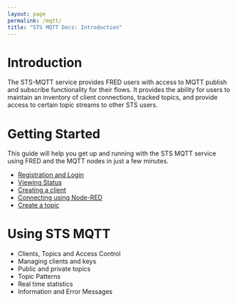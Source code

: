 ```yaml
---
layout: page
permalink: /mqtt/
title: "STS MQTT Docs: Introduction"
---
```


# Introduction

The STS-MQTT service provides FRED users with access to MQTT publish and subscribe functionality for their flows.  It provides the ability for users to maintain an inventory of client connections, tracked topics, and provide access to certain topic streams to other STS users.

# Getting Started

This guide will help you get up and running with the STS MQTT service using FRED and the MQTT nodes in just a few minutes.

- [Registration and Login](/mqtt/register/)
- [Viewing Status](/mqtt/status/)
- [Creating a client](/mqtt/create-client/)
- [Connecting using Node-RED](/mqtt/connect-howto/)
- [Create a topic](/mqtt/create-topic/)

# Using STS MQTT

- Clients, Topics and Access Control
- Managing clients and keys
- Public and private topics
- Topic Patterns
- Real time statistics
- Information and Error Messages